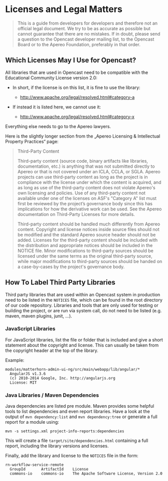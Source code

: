 Licenses and Legal Matters
==========================

> This is a guide from developers for developers and therefore not an official legal document. We try to be as accurate
> as possible but cannot guarantee that there are no mistakes. If in doubt, please send a question to the Opencast
> developer mailing list, to the Opencast Board or to the Apereo Foundation, preferably in that order.


Which Licenses May I Use for Opencast?
--------------------------------------

All libraries that are used in Opencast need to be compatible with the Educational Community License version 2.0:

 - In short, if the license is on this list, it is fine to use the library:
    - http://www.apache.org/legal/resolved.html#category-a

 - If instead it is listed here, we cannot use it:
    - http://www.apache.org/legal/resolved.html#category-x

Everything else needs to go to the Apereo lawyers.


Here is the slightly longer section from the „Apereo Licensing & Intellectual Property Practices“ page:

> Third-Party Content
>
> Third-party content (source code, binary artifacts like libraries, documentation, etc.) is anything that was not
> submitted directly to Apereo or that is not covered under an ICLA, CCLA, or SGLA. Apereo projects can use third-party
> content as long as the project is in compliance with the license under which the content is acquired, and as long as
> use of the third-party content does not violate Apereo's own licensing and policies. Use of any third-party content
> not available under one of the licenses on ASF's "Category A" list must first be reviewed by the project’s governance
> body since this has implications for how the derivative work can be used. See the Apereo documentation on Third-Party
> Licenses for more details.
>
> Third-party content should be handled much differently from Apereo content. Copyright and license notices inside
> source files should not be modified and the standard Apereo source header should not be added. Licenses for the
> third-party content should be included with the distribution and appropriate notices should be included in the NOTICE
> file. Minor modifications to third-party sources should be licensed under the same terms as the original third-party
> source, while major modifications to third-party sources should be handed on a case-by-cases by the project's
> governance body.


How To Label Third Party Libraries
----------------------------------

Third party libraries that are used within an Opencast system in production need to be listed in the `NOTICES` file,
which can be found in the root directory of our code repository. Libraries and tools that are only used for testing or
building the project, or are run via system call, do not need to be listed (e.g. maven, maven plugins, junit, ...).


### JavaScript Libraries

For JavaScript libraries, list the file or folder that is included and give a short statement about the copyright and
license. This can usually be taken from the copyright header at the top of the library.

Example:

    modules/matterhorn-admin-ui-ng/src/main/webapp/lib/angular/*
      AngularJS v1.3.6
      (c) 2010-2014 Google, Inc. http://angularjs.org
      License: MIT


### Java Libraries / Maven Dependencies

Java dependencies are listed pre module. Maven provides some helpful tools to list dependencies and even report
libraries. Have a look at the output of `mvn dependency:list` and `mvn dependency:tree` or generate a full report for a
module using:

    mvn -s settings.xml project-info-reports:dependencies

This will create a file `target/site/dependencies.html` containing a full report, including the library versions and
licenses.

Finally, add the library and license to the `NOTICES` file in the form:


    rn-workflow-service-remote
      GroupId       ArtifactId    License
      commons-io    commons-io    The Apache Software License, Version 2.0
